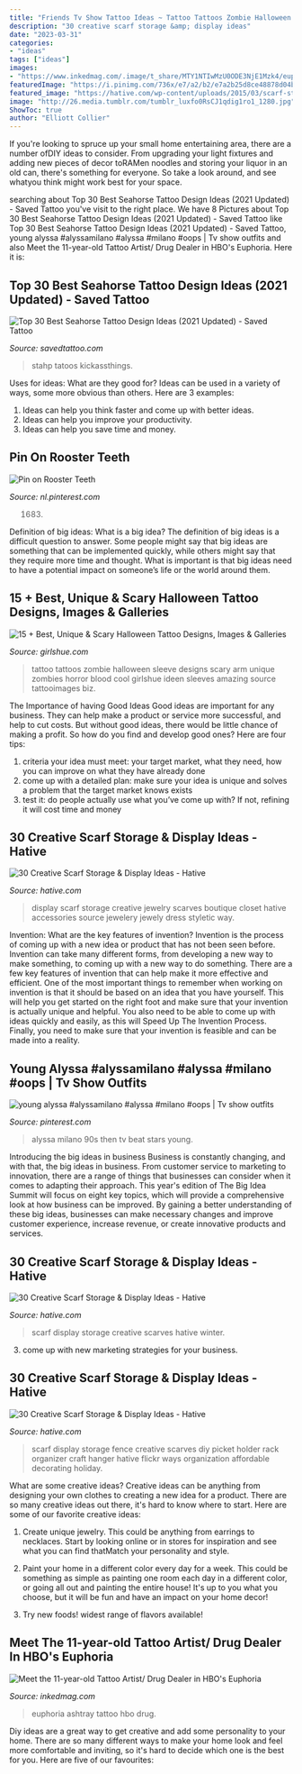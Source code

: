 ```yaml
---
title: "Friends Tv Show Tattoo Ideas ~ Tattoo Tattoos Zombie Halloween Sleeve Designs Scary Arm Unique Zombies Horror Blood Cool Girlshue Ideen Sleeves Amazing Source Tattooimages Biz"
description: "30 creative scarf storage &amp; display ideas"
date: "2023-03-31"
categories:
- "ideas"
tags: ["ideas"]
images:
- "https://www.inkedmag.com/.image/t_share/MTY1NTIwMzU0ODE3NjE1Mzk4/euphoria-ashtray-fb.jpg"
featuredImage: "https://i.pinimg.com/736x/e7/a2/b2/e7a2b25d8ce48878d04bacebdb906835.jpg"
featured_image: "https://hative.com/wp-content/uploads/2015/03/scarf-storage-ideas/6-creative-scarf-storage-and-display-ideas.jpg"
image: "http://26.media.tumblr.com/tumblr_luxfo0RsCJ1qdig1ro1_1280.jpg"
ShowToc: true
author: "Elliott Collier"
---
```



If you're looking to spruce up your small home entertaining area, there are a number ofDIY ideas to consider. From upgrading your light fixtures and adding new pieces of decor toRAMen noodles and storing your liquor in an old can, there's something for everyone. So take a look around, and see whatyou think might work best for your space.

	

		
searching about Top 30 Best Seahorse Tattoo Design Ideas (2021 Updated) - Saved Tattoo you've visit to the right place. We have 8 Pictures about Top 30 Best Seahorse Tattoo Design Ideas (2021 Updated) - Saved Tattoo like Top 30 Best Seahorse Tattoo Design Ideas (2021 Updated) - Saved Tattoo, young alyssa #alyssamilano #alyssa #milano #oops | Tv show outfits and also Meet the 11-year-old Tattoo Artist/ Drug Dealer in HBO&#039;s Euphoria. Here it is:
		
    
## Top 30 Best Seahorse Tattoo Design Ideas (2021 Updated) - Saved Tattoo

<img loading=lazy src="https://www.savedtattoo.com/wp-content/uploads/2021/02/Vibrant-Colorful-Seahorse-Tattoo.jpg" onerror="this.onerror=null;this.src='https://tse1.mm.bing.net/th?id=OIP.t59g-4HTPrU4CK236ZzOFAHaLG&amp;pid=15.1';" alt="Top 30 Best Seahorse Tattoo Design Ideas (2021 Updated) - Saved Tattoo">

_Source: savedtattoo.com_

>stahp tatoos kickassthings. 

	

Uses for ideas: What are they good for?
Ideas can be used in a variety of ways, some more obvious than others. Here are 3 examples:
1. Ideas can help you think faster and come up with better ideas.
2. Ideas can help you improve your productivity.    
3. Ideas can help you save time and money.

    
## Pin On Rooster Teeth

<img loading=lazy src="https://i.pinimg.com/736x/16/0d/2b/160d2bf2d33e3bf6770f8c5c31335ee2--rooster-teeth-podcast-rt-podcast.jpg" onerror="this.onerror=null;this.src='https://tse2.mm.bing.net/th?id=OIP.q7Nesasz_BG95YR3IaqSQwEsCe&amp;pid=15.1';" alt="Pin on Rooster Teeth">

_Source: nl.pinterest.com_

>1683. 

	

Definition of big ideas: What is a big idea?
The definition of big ideas is a difficult question to answer. Some people might say that big ideas are something that can be implemented quickly, while others might say that they require more time and thought. What is important is that big ideas need to have a potential impact on someone’s life or the world around them.

    
## 15 + Best, Unique &amp; Scary Halloween Tattoo Designs, Images &amp; Galleries

<img loading=lazy src="http://26.media.tumblr.com/tumblr_luxfo0RsCJ1qdig1ro1_1280.jpg" onerror="this.onerror=null;this.src='https://tse1.mm.bing.net/th?id=OIP.-stMgIm6Sfo5C5PZOo4DtgHaL1&amp;pid=15.1';" alt="15 + Best, Unique &amp; Scary Halloween Tattoo Designs, Images &amp; Galleries">

_Source: girlshue.com_

>tattoo tattoos zombie halloween sleeve designs scary arm unique zombies horror blood cool girlshue ideen sleeves amazing source tattooimages biz. 

	

The Importance of having Good Ideas
Good ideas are important for any business. They can help make a product or service more successful, and help to cut costs. But without good ideas, there would be little chance of making a profit. So how do you find and develop good ones? Here are four tips:
1. criteria your idea must meet: your target market, what they need, how you can improve on what they have already done
2. come up with a detailed plan: make sure your idea is unique and solves a problem that the target market knows exists
3. test it: do people actually use what you’ve come up with? If not, refining it will cost time and money

    
## 30 Creative Scarf Storage &amp; Display Ideas - Hative

<img loading=lazy src="https://hative.com/wp-content/uploads/2015/03/scarf-storage-ideas/29-creative-scarf-storage-and-display-ideas.jpg" onerror="this.onerror=null;this.src='https://tse3.mm.bing.net/th?id=OIP.9T2XyBj6h6HcDNLCGOAUZAHaMY&amp;pid=15.1';" alt="30 Creative Scarf Storage &amp; Display Ideas - Hative">

_Source: hative.com_

>display scarf storage creative jewelry scarves boutique closet hative accessories source jewelery jewely dress styletic way. 

	

Invention: What are the key features of invention?
Invention is the process of coming up with a new idea or product that has not been seen before. Invention can take many different forms, from developing a new way to make something, to coming up with a new way to do something. There are a few key features of invention that can help make it more effective and efficient. 
One of the most important things to remember when working on invention is that it should be based on an idea that you have yourself. This will help you get started on the right foot and make sure that your invention is actually unique and helpful. You also need to be able to come up with ideas quickly and easily, as this will Speed Up The Invention Process. Finally, you need to make sure that your invention is feasible and can be made into a reality.

    
## Young Alyssa #alyssamilano #alyssa #milano #oops | Tv Show Outfits

<img loading=lazy src="https://i.pinimg.com/736x/e7/a2/b2/e7a2b25d8ce48878d04bacebdb906835.jpg" onerror="this.onerror=null;this.src='https://tse2.mm.bing.net/th?id=OIP.UoYFssUuv_T4uqaAkL_FjwHaK2&amp;pid=15.1';" alt="young alyssa #alyssamilano #alyssa #milano #oops | Tv show outfits">

_Source: pinterest.com_

>alyssa milano 90s then tv beat stars young. 

	

Introducing the big ideas in business
Business is constantly changing, and with that, the big ideas in business. From customer service to marketing to innovation, there are a range of things that businesses can consider when it comes to adapting their approach. 
This year's edition of The Big Idea Summit will focus on eight key topics, which will provide a comprehensive look at how business can be improved. By gaining a better understanding of these big ideas, businesses can make necessary changes and improve customer experience, increase revenue, or create innovative products and services.

    
## 30 Creative Scarf Storage &amp; Display Ideas - Hative

<img loading=lazy src="https://hative.com/wp-content/uploads/2015/03/scarf-storage-ideas/6-creative-scarf-storage-and-display-ideas.jpg" onerror="this.onerror=null;this.src='https://tse4.mm.bing.net/th?id=OIP.JchAu4DdsQfW-yKbH92FFAHaJp&amp;pid=15.1';" alt="30 Creative Scarf Storage &amp; Display Ideas - Hative">

_Source: hative.com_

>scarf display storage creative scarves hative winter. 

	

3. come up with new marketing strategies for your business.

    
## 30 Creative Scarf Storage &amp; Display Ideas - Hative

<img loading=lazy src="http://hative.com/wp-content/uploads/2015/03/scarf-storage-ideas/12-creative-scarf-storage-and-display-ideas.jpg" onerror="this.onerror=null;this.src='https://tse4.mm.bing.net/th?id=OIP.3Ur6d2t7CqYFuvTA_ughpAHaLT&amp;pid=15.1';" alt="30 Creative Scarf Storage &amp; Display Ideas - Hative">

_Source: hative.com_

>scarf display storage fence creative scarves diy picket holder rack organizer craft hanger hative flickr ways organization affordable decorating holiday. 

	

What are some creative ideas?
Creative ideas can be anything from designing your own clothes to creating a new idea for a product. There are so many creative ideas out there, it's hard to know where to start. Here are some of our favorite creative ideas:
1. Create unique jewelry. This could be anything from earrings to necklaces. Start by looking online or in stores for inspiration and see what you can find thatMatch your personality and style.

2. Paint your home in a different color every day for a week. This could be something as simple as painting one room each day in a different color, or going all out and painting the entire house! It's up to you what you choose, but it will be fun and have an impact on your home decor!

3. Try new foods! widest range of flavors available!

    
## Meet The 11-year-old Tattoo Artist/ Drug Dealer In HBO&#039;s Euphoria

<img loading=lazy src="https://www.inkedmag.com/.image/t_share/MTY1NTIwMzU0ODE3NjE1Mzk4/euphoria-ashtray-fb.jpg" onerror="this.onerror=null;this.src='https://tse1.mm.bing.net/th?id=OIP.tPVN_ZEp1eYvnNu2t9tuzwHaD4&amp;pid=15.1';" alt="Meet the 11-year-old Tattoo Artist/ Drug Dealer in HBO&#039;s Euphoria">

_Source: inkedmag.com_

>euphoria ashtray tattoo hbo drug. 

	

Diy ideas are a great way to get creative and add some personality to your home. There are so many different ways to make your home look and feel more comfortable and inviting, so it's hard to decide which one is the best for you. Here are five of our favourites:

